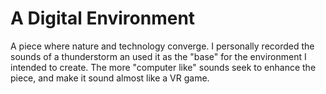 # A Digital Environment

A piece where nature and technology converge. 
I personally recorded the sounds of a thunderstorm an used it as the "base" for the environment I intended to create. The more "computer like" sounds seek to enhance the piece, and make it sound almost like a VR game.  